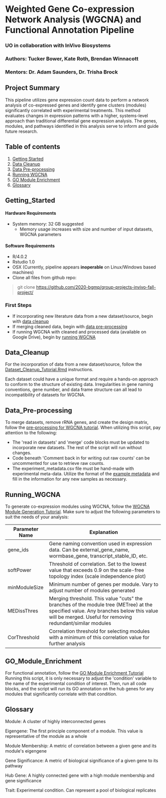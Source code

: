 # Weighted Gene Co-expression Network Analysis (WGCNA) and Functional Annotation Pipeline
### UO in collaboration with InVivo Biosystems
### Authors: Tucker Bower, Kate Roth, Brendan Winnacott
### Mentors: Dr. Adam Saunders, Dr. Trisha Brock

## Project Summary

This pipeline utilizes gene expression count data to perform a network analysis of co-expressed genes and identify gene clusters (modules) significantly correlated with experimental treatments. This method evaluates changes in expression patterns with a higher, systems-level approach than traditional differential gene expression analysis. The genes, modules, and pathways identified in this analysis serve to inform and guide future research. 

## Table of contents

1. [Getting Started](#Getting_Started)
3. [Data Cleanup](#Data_Cleanup)
4. [Data Pre-processing](#Data_Pre-Processing)
5. [Running WGCNA](#Running_WGCNA)
6. [GO Module Enrichment](#GO_Module_Enrichment)
7. [Glossary](#Glossary)

## Getting_Started

#### Hardware Requirements
* System memory: 32 GB suggested
  * Memory usage increases with size and number of input datasets, WGCNA parameters
#### Software Requirements
* R/4.0.2
* Rstudio 1.0
* OSX (Currently, pipeline appears **inoperable** on Linux/Windows based machines)
* Clone all files from github repo:

> git clone https://github.com/2020-bgmp/group-projects-invivo-fall-project/ 

### First Steps
* If incorporating new literature data from a new dataset/source, begin with [data cleanup](Data_Cleanup)
* If merging cleaned data, begin with [data pre-processing](Data_Pre-processing)
* If running WGCNA with cleaned and processed data (available on Google Drive), begin by [running WGCNA](Running_WGCNA)

## Data_Cleanup
For the incorporation of data from a new dataset/source, follow the [Dataset_Cleanup_Tutorial.Rmd](https://github.com/2020-bgmp/group-projects-invivo-fall-project/blob/master/dataset_cleanup_tutorial/Dataset_Cleanup_Tutorial.Rmd) instructions. 

Each dataset could have a unique format and require a hands-on approach to conform to the structure of existing data. Irregularities in gene naming conventions, gene number, and data frame structure can all lead to incompatibility of datasets for WGCNA. 

## Data_Pre-processing

To merge datasets, remove rRNA genes, and create the design matrix, follow the [pre-processing for WGCNA tutorial](https://github.com/2020-bgmp/group-projects-invivo-fall-project/blob/master/WGCNA/pre-processing_for_WGCNA.Rmd). When utilizing this script, pay attention to the following:
* The 'read in datasets' and 'merge' code blocks must be updated to incorporate new datasets. The rest of the script will run without changes.
* Code beneath 'Comment back in for writing out raw counts' can be uncommented for use to retrieve raw counts.
* The experiment_metadata.csv file must be hand-made with experimental meta-data. Utilize the format of the [example metadata](https://github.com/2020-bgmp/group-projects-invivo-fall-project/blob/master/WGCNA/experiment_metadata.csv) and fill in the information for any new samples as necessary. 

## Running_WGCNA

To generate co-expression modules using WGCNA, follow the [WGCNA Module Generation Tutorial](https://github.com/2020-bgmp/group-projects-invivo-fall-project/blob/master/WGCNA/WGCNA_module_generation.Rmd). Make sure to adjust the following parameters to suit the needs of your analysis:

Parameter Name | Explanation
------------ | -------------
gene_ids  |  Gene naming convention used in expression data. Can be external_gene_name, wormbase_gene, transcript_stable_ID, etc.
softPower | Threshold of correlation. Set to the lowest value that exceeds 0.9 on the scale-free topology index (scale independence plot)
minModuleSize | Minimum number of genes per module. Vary to adjust number of modules generated
MEDissThres | Merging threshold. This value "cuts" the branches of the module tree (METree) at the specified value. Any branches below this value will be merged. Useful for removing redundant/similar modules
CorThreshold | Correlation threshold for selecting modules with a minimum of this correlation value for further analysis


## GO_Module_Enrichment
For functional annotation, follow the [GO Module Enrichment Tutorial](https://github.com/2020-bgmp/group-projects-invivo-fall-project/blob/master/WGCNA/GO_module_enrichment.Rmd)
Running this script, it is only necessary to adjust the 'condition' variable to the name of the experimental condition of interest. Then, run all code blocks, and the script will run its GO annotation on the hub genes for any modules that significantly correlate with that condition.

## Glossary

Module: A cluster of highly interconnected genes 

Eigengene: The first principle component of a module. This value is representative of the module as a whole

Module Membership: A metric of correlation between a given gene and its module's eigengene 

Gene Significance: A metric of biological significance of a given gene to its pathway 

Hub Gene: A highly connected gene with a high module membership and gene significance

Trait: Experimental condition. Can represent a pool of biological replicates
